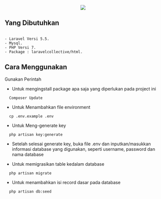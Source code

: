 <p align="center"><img src="https://laravel.com/assets/img/components/logo-laravel.svg"></p>

## Yang Dibutuhkan

```

- Laravel Versi 5.5.
- Mysql.
- PHP Versi 7.
- Package : laravelcollective/html.

```

## Cara Menggunakan

  Gunakan Perintah

  - Untuk mengingstall package apa saja yang diperlukan pada project ini
  ```
    Composer Update
  ```
  - Untuk Menambahkan file environment
  ```
    cp .env.example .env
  ```
  - Untuk Meng-generate key
  ```
    php artisan key:generate
  ```

  - Setelah selesai generate key, buka file .env dan inputkan/masukkan informasi database yang digunakan, seperti username, password dan nama database

  - Untuk memigrasikan table kedalam database
  ```
    php artisan migrate
  ```
  - Untuk menambahkan isi record dasar pada database
  ```
    php artisan db:seed
  ```
